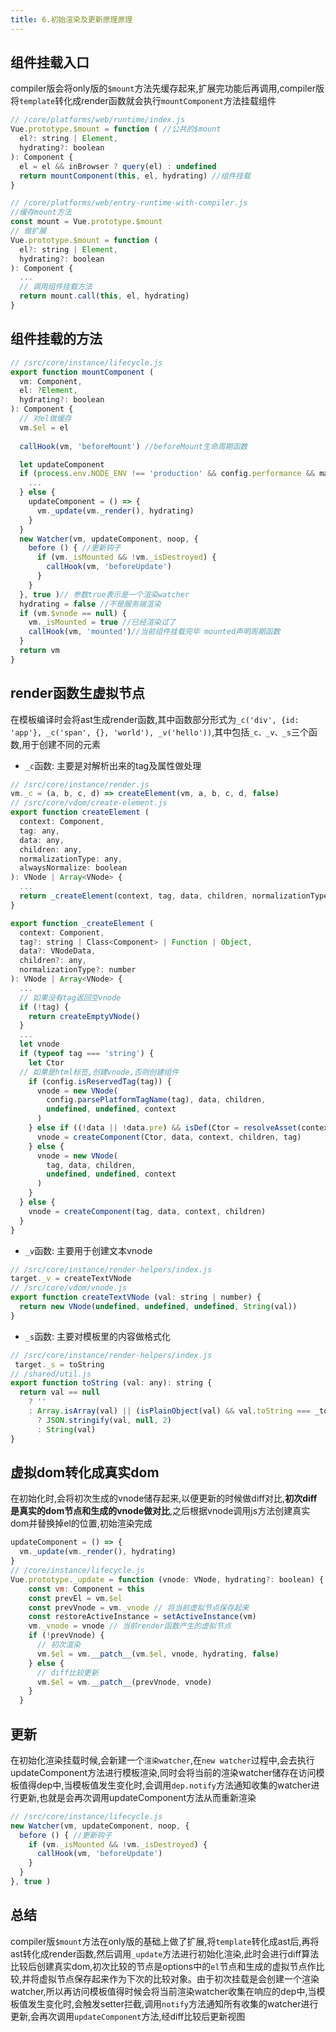 ```yaml
---
title: 6.初始渲染及更新原理原理
---
```


## 组件挂载入口
compiler版会将only版的`$mount`方法先缓存起来,扩展完功能后再调用,compiler版将`template`转化成render函数就会执行`mountComponent`方法挂载组件
```js
// /core/platforms/web/runtime/index.js
Vue.prototype.$mount = function ( //公共的$mount
  el?: string | Element,
  hydrating?: boolean
): Component {
  el = el && inBrowser ? query(el) : undefined
  return mountComponent(this, el, hydrating) //组件挂载
}

// /core/platforms/web/entry-runtime-with-compiler.js
//缓存mount方法
const mount = Vue.prototype.$mount
// 做扩展
Vue.prototype.$mount = function (
  el?: string | Element,
  hydrating?: boolean
): Component {
  ...
  // 调用组件挂载方法
  return mount.call(this, el, hydrating) 
}
```
## 组件挂载的方法
```js
// /src/core/instance/lifecycle.js
export function mountComponent (
  vm: Component,
  el: ?Element,
  hydrating?: boolean
): Component {
  // 对el做缓存
  vm.$el = el
  
  callHook(vm, 'beforeMount') //beforeMount生命周期函数

  let updateComponent
  if (process.env.NODE_ENV !== 'production' && config.performance && mark) {
    ...
  } else {
    updateComponent = () => {
      vm._update(vm._render(), hydrating)
    }
  }
  new Watcher(vm, updateComponent, noop, {
    before () { //更新钩子
      if (vm._isMounted && !vm._isDestroyed) {
        callHook(vm, 'beforeUpdate')
      }
    }
  }, true )// 参数true表示是一个渲染watcher
  hydrating = false //不是服务端渲染
  if (vm.$vnode == null) {
    vm._isMounted = true //已经渲染过了
    callHook(vm, 'mounted')//当前组件挂载完毕 mounted声明周期函数
  }
  return vm
}
```
## render函数生虚拟节点
在模板编译时会将ast生成render函数,其中函数部分形式为`_c('div', {id: 'app'}, _c('span', {}, 'world'), _v('hello'))`,其中包括`_c、_v、_s`三个函数,用于创建不同的元素
- `_c`函数: 主要是对解析出来的tag及属性做处理
```js
// /src/core/instance/render.js
vm._c = (a, b, c, d) => createElement(vm, a, b, c, d, false)
// /src/core/vdom/create-element.js
export function createElement (
  context: Component,
  tag: any,
  data: any,
  children: any,
  normalizationType: any,
  alwaysNormalize: boolean
): VNode | Array<VNode> {
  ...
  return _createElement(context, tag, data, children, normalizationType)
}

export function _createElement (
  context: Component,
  tag?: string | Class<Component> | Function | Object,
  data?: VNodeData,
  children?: any,
  normalizationType?: number
): VNode | Array<VNode> {
  ...
  // 如果没有tag返回空vnode
  if (!tag) {
    return createEmptyVNode()
  }
  ...
  let vnode
  if (typeof tag === 'string') {
    let Ctor
  // 如果是html标签,创建vnode,否则创建组件
    if (config.isReservedTag(tag)) {
      vnode = new VNode(
        config.parsePlatformTagName(tag), data, children,
        undefined, undefined, context
      )
    } else if ((!data || !data.pre) && isDef(Ctor = resolveAsset(context.$options, 'components', tag))) {
      vnode = createComponent(Ctor, data, context, children, tag)
    } else {
      vnode = new VNode(
        tag, data, children,
        undefined, undefined, context
      )
    }
  } else {
    vnode = createComponent(tag, data, context, children)
  }
}
```
- `_v`函数: 主要用于创建文本vnode
```js
// /src/core/instance/render-helpers/index.js
target._v = createTextVNode
// /src/core/vdom/vnode.js
export function createTextVNode (val: string | number) {
  return new VNode(undefined, undefined, undefined, String(val))
}
```
- `_s`函数: 主要对模板里的内容做格式化
```js
// /src/core/instance/render-helpers/index.js
 target._s = toString
// /shared/util.js
export function toString (val: any): string {
  return val == null
    ? ''
    : Array.isArray(val) || (isPlainObject(val) && val.toString === _toString)
      ? JSON.stringify(val, null, 2)
      : String(val)
}
```
## 虚拟dom转化成真实dom
在初始化时,会将初次生成的vnode储存起来,以便更新的时候做diff对比,**初次diff是真实的dom节点和生成的vnode做对比**,之后根据vnode调用js方法创建真实dom并替换掉el的位置,初始渲染完成
```js
updateComponent = () => {
  vm._update(vm._render(), hydrating)
}
// /core/instance/lifecycle.js
Vue.prototype._update = function (vnode: VNode, hydrating?: boolean) {
    const vm: Component = this
    const prevEl = vm.$el
    const prevVnode = vm._vnode // 将当前虚拟节点保存起来
    const restoreActiveInstance = setActiveInstance(vm)
    vm._vnode = vnode // 当前render函数产生的虚拟节点
    if (!prevVnode) {
      // 初次渲染
      vm.$el = vm.__patch__(vm.$el, vnode, hydrating, false)
    } else {
      // diff比较更新
      vm.$el = vm.__patch__(prevVnode, vnode)
    }
  }
```
## 更新
在初始化渲染挂载时候,会新建一个`渲染watcher`,在`new watcher`过程中,会去执行updateComponent方法进行模板渲染,同时会将当前的渲染watcher储存在访问模板值得dep中,当模板值发生变化时,会调用`dep.notify`方法通知收集的watcher进行更新,也就是会再次调用updateComponent方法从而重新渲染
```js
// /src/core/instance/lifecycle.js
new Watcher(vm, updateComponent, noop, {
  before () { //更新钩子
    if (vm._isMounted && !vm._isDestroyed) {
      callHook(vm, 'beforeUpdate')
    }
  }
}, true )
```
## 总结
compiler版`$mount`方法在only版的基础上做了扩展,将`template`转化成ast后,再将ast转化成render函数,然后调用`_update`方法进行初始化渲染,此时会进行diff算法比较后创建真实dom,初次比较的节点是options中的`el`节点和生成的虚拟节点作比较,并将虚拟节点保存起来作为下次的比较对象。由于初次挂载是会创建一个渲染watcher,所以再访问模板值得时候会将当前渲染watcher收集在响应的dep中,当模板值发生变化时,会触发setter拦截,调用`notify`方法通知所有收集的watcher进行更新,会再次调用`updateComponent`方法,经diff比较后更新视图